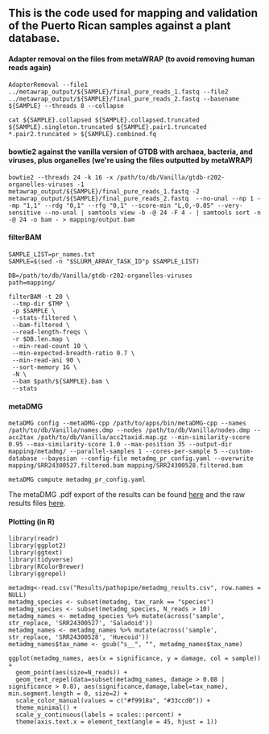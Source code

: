 ## This is the code used for mapping and validation of the Puerto Rican samples against a plant database.

#### Adapter removal on the files from metaWRAP (to avoid removing human reads again)
```
AdapterRemoval --file1 ../metawrap_output/${SAMPLE}/final_pure_reads_1.fastq --file2 ../metawrap_output/${SAMPLE}/final_pure_reads_2.fastq --basename ${SAMPLE} --threads 8 --collapse

cat ${SAMPLE}.collapsed ${SAMPLE}.collapsed.truncated ${SAMPLE}.singleton.truncated ${SAMPLE}.pair1.truncated *.pair2.truncated > ${SAMPLE}.combined.fq
```

#### bowtie2 against the vanilla version of GTDB with archaea, bacteria, and viruses, plus organelles (we're using the files outputted by metaWRAP)
```
bowtie2 --threads 24 -k 16 -x /path/to/db/Vanilla/gtdb-r202-organelles-viruses -1 metawrap_output/${SAMPLE}/final_pure_reads_1.fastq -2 metawrap_output/${SAMPLE}/final_pure_reads_2.fastq  --no-unal --np 1 --mp "1,1" --rdg "0,1" --rfg "0,1" --score-min "L,0,-0.05" --very-sensitive --no-unal | samtools view -b -@ 24 -F 4 - | samtools sort -n -@ 24 -o bam - > mapping/output.bam
```

#### filterBAM
```
SAMPLE_LIST=pr_names.txt
SAMPLE=$(sed -n "$SLURM_ARRAY_TASK_ID"p $SAMPLE_LIST)

DB=/path/to/db/Vanilla/gtdb-r202-organelles-viruses
path=mapping/

filterBAM -t 20 \
 --tmp-dir $TMP \
 -p $SAMPLE \
 --stats-filtered \
 --bam-filtered \
 --read-length-freqs \
 -r $DB.len.map \
 --min-read-count 10 \
 --min-expected-breadth-ratio 0.7 \
 --min-read-ani 90 \
 --sort-memory 1G \
 -N \
 --bam $path/${SAMPLE}.bam \
 --stats
```

#### metaDMG
```
metaDMG config --metaDMG-cpp /path/to/apps/bin/metaDMG-cpp --names /path/to/db/Vanilla/names.dmp --nodes /path/to/db/Vanilla/nodes.dmp --acc2tax /path/to/db/Vanilla/acc2taxid.map.gz --min-similarity-score 0.95 --max-similarity-score 1.0 --max-position 35 --output-dir mapping/metadmg/ --parallel-samples 1 --cores-per-sample 5 --custom-database --bayesian --config-file metadmg_pr_config.yaml --overwrite mapping/SRR24300527.filtered.bam mapping/SRR24300528.filtered.bam

metaDMG compute metadmg_pr_config.yaml
```

The metaDMG .pdf export of the results can be found [here](https://github.com/AleksandraLaura/CoproliteAnalysesCommentaryALP/blob/main/3.%20Mapping/metaDMG_results.pdf) and the raw results files [here](https://github.com/AleksandraLaura/CoproliteAnalysesCommentaryALP/tree/main/3.%20Mapping/results).


#### Plotting (in R)
```
library(readr)
library(ggplot2)
library(ggtext)
library(tidyverse)
library(RColorBrewer)
library(ggrepel)

metadmg<-read.csv("Results/pathopipe/metadmg_results.csv", row.names = NULL)
metadmg_species <- subset(metadmg, tax_rank == "species")
metadmg_species <- subset(metadmg_species, N_reads > 10)
metadmg_names <- metadmg_species %>% mutate(across('sample', str_replace, 'SRR24300527', 'Saladoid'))
metadmg_names <- metadmg_names %>% mutate(across('sample', str_replace, 'SRR24300528', 'Huecoid'))
metadmg_names$tax_name <- gsub("s__", "", metadmg_names$tax_name)

ggplot(metadmg_names, aes(x = significance, y = damage, col = sample)) + 
  geom_point(aes(size=N_reads)) + 
  geom_text_repel(data=subset(metadmg_names, damage > 0.08 | significance > 0.8), aes(significance,damage,label=tax_name), min.segment.length = 0, size=2) +
  scale_color_manual(values = c("#f9918a", "#33ccd0")) +
  theme_minimal() +
  scale_y_continuous(labels = scales::percent) +
  theme(axis.text.x = element_text(angle = 45, hjust = 1))
```

